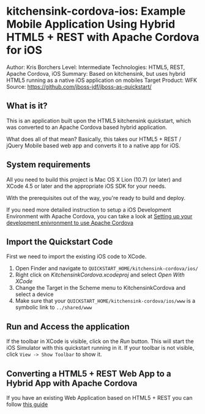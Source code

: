 kitchensink-cordova-ios: Example Mobile Application Using Hybrid HTML5 + REST with Apache Cordova for iOS
===========================================================================================================
Author: Kris Borchers
Level: Intermediate
Technologies: HTML5, REST, Apache Cordova, iOS
Summary: Based on kitchensink, but uses hybrid HTML5 running as a native iOS application on mobiles
Target Product: WFK
Source: <https://github.com/jboss-jdf/jboss-as-quickstart/>

What is it?
-----------

This is an application built upon the HTML5 kitchensink quickstart, which was converted to an Apache Cordova based hybrid application.

What does all of that mean? Basically, this takes our HTML5 + REST / jQuery Mobile based web app and converts it to a native app for iOS. 

System requirements
-------------------

All you need to build this project is Mac OS X Lion (10.7) (or later) and XCode 4.5 or later and the appropriate iOS SDK for your needs.

With the prerequisites out of the way, you're ready to build and deploy.

If you need more detailed instruction to setup a iOS Development Environment with Apache Cordova, you can take a look at [Setting up your development enivronment to use Apache Cordova](http://aerogear.org/docs/guides/CordovaSetup/)

Import the Quickstart Code
--------------------------

First we need to import the existing iOS code to XCode.

1. Open Finder and navigate to `QUICKSTART_HOME/kitchensink-cordova/ios/`
2. Right click on *KitchensinkCordova.xcodeproj* and select *Open With XCode*
3. Change the Target in the Scheme menu to KitchensinkCordova and select a device
4. Make sure that your `QUICKSTART_HOME/kitchensink-cordova/ios/www` is a symbolic link to `../shared/www`


Run and Access the application
------------------------------

If the toolbar in XCode is visible, click on the *Run* button. This will start the iOS Simulator with this quickstart running in it. If your toolbar is not visible, click `View -> Show Toolbar` to show it.


Converting a HTML5 + REST Web App to a Hybrid App with Apache Cordova
--------------------------------------------------------------------------------

If you have an existing Web Application based on HTML5 + REST you can follow [this guide](http://aerogear.org/docs/guides/HTML5ToHybridWithCordova)




